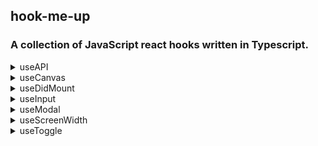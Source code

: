 ## hook-me-up

### A collection of JavaScript react hooks written in Typescript.

<details>
<summary>useAPI</summary>

```js
// Used to fetch data from an API
import { useAPI } from "@letele/hook-me-up"

const url = "https://jsonplaceholder.typicode.com/todos/1"

const content = useAPI(url)

content && console.log(content)

// output
{
	"userId": 1,
	"id": 1,
	"title": "delectus aut autem",
	"completed": false
}

```
</details>

<details>
<summary>useCanvas</summary>

```js
// Used to return a reference element to draw canvas drawings
import { useCanvas } from "@letele/hook-me-up"

function drawing(ctx){
    ctx.save()
    // draw here.
    ctx.restore()
}

const canvasRef = useCanvas(drawing)
    
return (
    <canvas 
        height={"200px"} 
        width={"200px"} 
        ref={canvasRef} 
    />
);
```
</details>

<details>
<summary>useDidMount</summary>

```js
// Checks whether a component mounted
import { useDidMount } from "@letele/hook-me-up"

const isMounted = useDidMount()

if(isMounted){
    // do something
}

```
</details>

<details>
<summary>useInput</summary>

```js
// Handles input form event values and submit events.
import { useInput } from "@letele/hook-me-up"

const { 
    onChangeI, onChangeII,
    validI, validII,
    valueI, valueII,
    onSubmit,
} = useInput('')

const valid = validI && validII 

const submit = () => {
    // Do something 
}

const SelectForm = (
    <form 
        onSubmit={e => onSubmit(e, submit)}
    >   
        <label>Label 1</label>
        <select value={valueI} onChange={onChangeI}>
            <option hidden disabled value=""></option>
            <option value="option11">option11</option>
            <option value="option12">option12</option>
        </select>
        
        <label>Label 2</label>
        <select value={valueII} onChange={onChangeII}>
            <option hidden disabled value=""></option>
            <option value="option21">option21</option>
            <option value="option22">option22</option>
            <option value="option23">option22</option>
        </select>

        <input disabled={valid} type="submit" value="Submit"></input>
    </form>
)
```
</details>

<details>
<summary>useModal</summary>

```js
// Used to handle modal display conditions 
import { useModal } from "@letele/hook-me-up"

const  {modal} = useModal()

const Modal = modal ? <div>show</div> : <div>hide</div> 

```
</details>

<details>
<summary>useScreenWidth</summary>

```js
// Used to detect viewport of client
import { useScreenWidth } from "@letele/hook-me-up"

const width = useScreenWidth()

if( widthSize <350){
    console.log("viewport of client is less than 350px")
    console.log("The device is probably a mobile phone ")
}
```
</details>

<details>
<summary>useToggle</summary>

```js
// Toggles a 
import { VscChevronRight, VscChevronDown} from "react-icons/vsc";
import { useToggle } from "@letele/hook-me-up"

const  {mouseOver, ref, setToggled, toggled } = useToggle()

const Chevron = ({val}) => toggled === val?
<VscChevronDown onClick={()=> setToggled(false)} /> :
<VscChevronRight 
    onClick={()=> setToggled(val)} 
    onMouseOver={()=> mouseOver(val)}
/> 

const List = ({val}) => toggle==val &&
<ul>
    <li>list 1</li>
    <li>list 2</li>
    <li>list 3</li>
</ul>

return (
    <> 
        <Chevron val={parent} />
        <List val={parent} />
    </>
)
```
</details>


